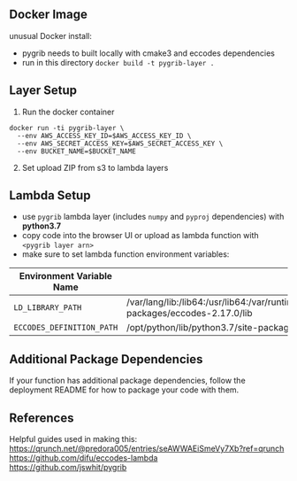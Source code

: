 ## Docker Image
unusual Docker install:
  - pygrib needs to built locally with cmake3 and eccodes dependencies
  - run in this directory
  ```docker build -t pygrib-layer .```

## Layer Setup
1. Run the docker container<br>
```
docker run -ti pygrib-layer \
  --env AWS_ACCESS_KEY_ID=$AWS_ACCESS_KEY_ID \
  --env AWS_SECRET_ACCESS_KEY=$AWS_SECRET_ACCESS_KEY \
  --env BUCKET_NAME=$BUCKET_NAME
```

2. Set upload ZIP from s3 to lambda layers

## Lambda Setup
- use `pygrib` lambda layer (includes `numpy` and `pyproj` dependencies) with **python3.7**
- copy code into the browser UI or upload as lambda function with `<pygrib layer arn>`
- make sure to set lambda function environment variables:

| Environment Variable Name | Value |
| ------------------------- | ----- |
| `LD_LIBRARY_PATH` | /var/lang/lib:/lib64:/usr/lib64:/var/runtime:/var/runtime/lib:/var/task:/var/task/lib:/opt/lib:/opt/python/lib/python3.7/site-packages/eccodes-2.17.0/lib |
| `ECCODES_DEFINITION_PATH` | /opt/python/lib/python3.7/site-packages/eccodes-2.17.0/share/eccodes/definitions |

## Additional Package Dependencies
If your function has additional package dependencies, follow the deployment README for how to package your code with them.


## References
Helpful guides used in making this:<br>
https://qrunch.net/@predora005/entries/seAWWAEiSmeVy7Xb?ref=qrunch<br>
https://github.com/difu/eccodes-lambda<br>
https://github.com/jswhit/pygrib
